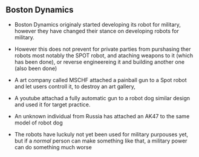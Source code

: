 
## Boston Dynamics

 - Boston Dynamics originaly started developing its robot for military, however they have changed their stance on developing robots for military.
	
- However this does not prevent for private parties from purshasing ther robots most notably the SPOT robot, and ataching weapons to it (which has been done), or reverse engineereing it and building another one (also been done)
	
- A art company called MSCHF attached a painball gun to a Spot robot and let users controll it, to destroy an art gallery, 
	
- A youtube attachad a fully automatic gun to a robot dog similar design and used it for target practice.

- An unknown individual from Russia has attached an AK47 to the same model of robot dog
	 
- The robots have luckuly not yet been used for military purpouses yet, but if a *normal* person can make something like that, a military power can do something much worse

